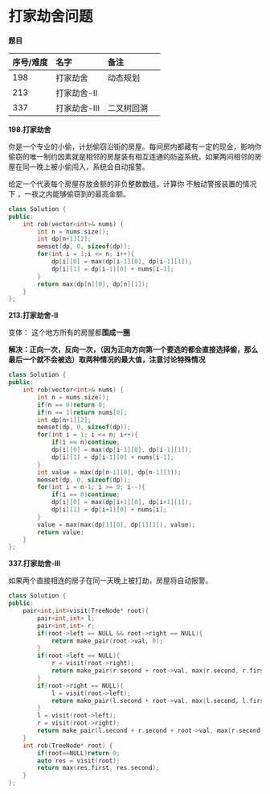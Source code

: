 # 打家劫舍问题

**题目**

| 序号/难度 | 名字 | 备注 |  |
| :--- | :--- | :--- | :--- |
| 198 | 打家劫舍 | 动态规划 |  |
| 213 | 打家劫舍-II |  |  |
| 337 | 打家劫舍-III | 二叉树回溯 |  |

**198.打家劫舍**

你是一个专业的小偷，计划偷窃沿街的房屋。每间房内都藏有一定的现金，影响你偷窃的唯一制约因素就是相邻的房屋装有相互连通的防盗系统，如果两间相邻的房屋在同一晚上被小偷闯入，系统会自动报警。

给定一个代表每个房屋存放金额的非负整数数组，计算你 不触动警报装置的情况下 ，一夜之内能够偷窃到的最高金额。

```cpp
class Solution {
public:
    int rob(vector<int>& nums) {
        int n = nums.size();
        int dp[n+1][2];
        memset(dp, 0, sizeof(dp));
        for(int i = 1;i <= n; i++){
            dp[i][0] = max(dp[i-1][0], dp[i-1][1]);
            dp[i][1] = dp[i-1][0] + nums[i-1];
        }
        return max(dp[n][0], dp[n][1]);
    }
};
```

**213.打家劫舍-II**

变体： 这个地方所有的房屋都**围成一圈**

**解决：正向一次，反向一次，（因为正向方向第一个要选的都会直接选择偷，那么最后一个就不会被选）取两种情况的最大值，注意讨论特殊情况**

```cpp
class Solution {
public:
    int rob(vector<int>& nums) {
        int n = nums.size();
        if(n == 0)return 0;
        if(n == 1)return nums[0];
        int dp[n+1][2];
        memset(dp, 0, sizeof(dp));
        for(int i = 1; i <= n; i++){
            if(i == n)continue;
            dp[i][0] = max(dp[i-1][0], dp[i-1][1]);
            dp[i][1] = dp[i-1][0] + nums[i-1];
        }
        int value = max(dp[n-1][0], dp[n-1][1]);
        memset(dp, 0, sizeof(dp));
        for(int i = n-1; i >= 0; i--){
            if(i == 0)continue;
            dp[i][0] = max(dp[i+1][0], dp[i+1][1]);
            dp[i][1] = dp[i+1][0] + nums[i];
        }
        value = max(max(dp[1][0], dp[1][1]), value);
        return value;
    }
};
```

**337.打家劫舍-III**

如果两个直接相连的房子在同一天晚上被打劫，房屋将自动报警。

```cpp
class Solution {
public:
    pair<int,int>visit(TreeNode* root){
        pair<int,int> l;
        pair<int,int> r;
        if(root->left == NULL && root->right == NULL){
            return make_pair(root->val, 0);
        }
        if(root->left == NULL){
            r = visit(root->right);
            return make_pair(r.second + root->val, max(r.second, r.first));
        }
        if(root->right == NULL){
            l = visit(root->left);
            return make_pair(l.second + root->val, max(l.second, l.first));
        }
        l = visit(root->left);
        r = visit(root->right);
        return make_pair(l.second + r.second + root->val, max(r.second, r.first) + max(l.second, l.first));
    }
    int rob(TreeNode* root) {
        if(root==NULL)return 0;
        auto res = visit(root);
        return max(res.first, res.second);
    }
};
```

